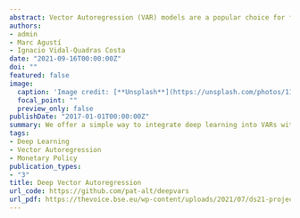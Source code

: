```yaml
---
abstract: Vector Autoregression (VAR) models are a popular choice for forecasting time series data. Due to their simplicity and success at modelling monetary economic indicators VARs have become a standard tool for central bankers to construct economic forecasts. Impulse response functions can be readily retrieved from the conventional VAR and used for inference purposes. They are typically employed to investigate various interactions between variables that form part of the monetary transmission mechanism. A crucial assumption underlying conventional VARs is that these interactions between variables through time can be modelled linearly. We propose a novel approach towards VARs that relaxes this assumption. In particular, we offer a simple way to integrate deep learning into VARs without deviating too much from the trusted and established framework. By fitting each equation of the VAR system with a deep neural network, the Deep VAR outperforms its conventional benchmark in terms of in-sample fit, out-of-sample fit and point forecasting accuracy. In particular, we find that the Deep VAR is able to better capture the structural economic changes during periods of uncertainty and recession.
authors:
- admin
- Marc Agustí
- Ignacio Vidal-Quadras Costa
date: "2021-09-16T00:00:00Z"
doi: ""
featured: false
image:
  caption: 'Image credit: [**Unsplash**](https://unsplash.com/photos/11KDtiUWRq4)'
  focal_point: ""
  preview_only: false
publishDate: "2017-01-01T00:00:00Z"
summary: We offer a simple way to integrate deep learning into VARs without deviating too much from the trusted and established framework. By fitting each equation of the VAR system with a deep neural network, the Deep VAR outperforms its conventional benchmark in terms of in-sample fit, out-of-sample fit and point forecasting accuracy.
tags:
- Deep Learning
- Vector Autoregression
- Monetary Policy
publication_types:
- "3"
title: Deep Vector Autoregression
url_code: https://github.com/pat-alt/deepvars
url_pdf: https://thevoice.bse.eu/wp-content/uploads/2021/07/ds21-project-agusti-et-al.pdf
---
```


